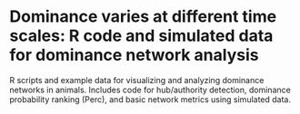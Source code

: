 # Dominance varies at different time scales: R code and simulated data for dominance network analysis
R scripts and example data for visualizing and analyzing dominance networks in animals. Includes code for hub/authority detection, dominance probability ranking (Perc), and basic network metrics using simulated data.
